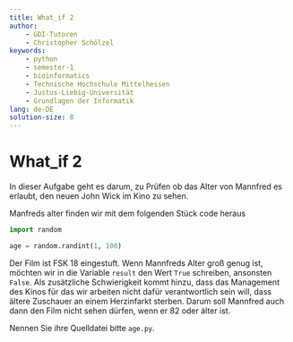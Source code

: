 ```yaml
---
title: What_if 2
author:
    - GDI-Tutoren
    - Christopher Schölzel
keywords:
    - python
    - semester-1
    - bioinformatics
    - Technische Hochschule Mittelhessen
    - Justus-Liebig-Universität
    - Grundlagen der Informatik
lang: de-DE
solution-size: 8
---
```


# What_if 2

In dieser Aufgabe geht es darum, zu Prüfen ob das Alter von Mannfred es erlaubt, den neuen John Wick im Kino zu sehen.

Manfreds alter finden wir mit dem folgenden Stück code heraus

```python
import random

age = random.randint(1, 100)
```

Der Film ist FSK 18 eingestuft. Wenn Mannfreds Alter groß genug ist, möchten wir in die Variable `result` den Wert `True` schreiben, ansonsten `False`.
Als zusätzliche Schwierigkeit kommt hinzu, dass das Management des Kinos für das wir arbeiten nicht dafür verantwortlich sein will, dass ältere Zuschauer an einem Herzinfarkt sterben.
Darum soll Mannfred auch dann den Film nicht sehen dürfen, wenn er 82 oder älter ist.

Nennen Sie ihre Quelldatei bitte `age.py`.